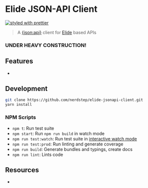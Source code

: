 # Elide JSON-API Client

[![styled with prettier](https://img.shields.io/badge/styled_with-prettier-ff69b4.svg)](https://github.com/prettier/prettier)

> A [{json:api}](http://jsonapi.org) client for [Elide](http://elide.io) based APIs

### UNDER HEAVY CONSTRUCTION!

## Features

-

## Development

```bash
git clone https://github.com/nerdstep/elide-jsonapi-client.git
yarn install
```

### NPM Scripts

- `npm t`: Run test suite
- `npm start`: Run `npm run build` in watch mode
- `npm run test:watch`: Run test suite in [interactive watch mode](http://facebook.github.io/jest/docs/cli.html#watch)
- `npm run test:prod`: Run linting and generate coverage
- `npm run build`: Generate bundles and typings, create docs
- `npm run lint`: Lints code

## Resources

-
